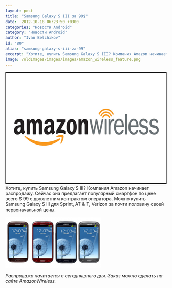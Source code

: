 ```yaml
---
layout: post
title: "Samsung Galaxy S III за 99$"
date:  2012-10-18 06:23:50 +0300
categories: "Новости Android"
category: "Новости Android"
author: "Ivan Belchikov"
id: "80"
alias: "samsung-galaxy-s-iii-za-99"
excerpt: "Хотите, купить Samsung Galaxy S III? Компания Amazon начинает распродажу. Сейчас она предлагает популярный смартфон по цене всего $ 99 с двухлетним контрактом оператора. Можно купить Samsung Galaxy S III для Sprint, AT &amp; T, Verizon за почти половину своей первоначальной цены. <em>Распродажа начитается с сегодняшнего дня. Заказ можно сделать на сайте AmazonWireless.</em> "
image: /oldImages/images/images/amazon_wireless_feature.png
---
```

<a href="#" rel="nofollow" ><img  src="/oldImages/images/images/amazon_wireless_feature.png" alt="" title="amazon_wireless_feature" width="600" height="350"  /></a>Хотите, купить Samsung Galaxy S III? Компания Amazon начинает распродажу. Сейчас она предлагает популярный смартфон по цене всего $ 99 с двухлетним контрактом оператора. Можно купить Samsung Galaxy S III для Sprint, AT &amp; T, Verizon за почти половину своей первоначальной цены. 

<a href="#" rel="nofollow" ><img  src="/oldImages/images/images/galaxy_s_iii_four_color_720w-300x158.png" alt="" title="galaxy_s_iii_four_color_720w" width="300" height="158"  /></a>

<em>Распродажа начитается с сегодняшнего дня. Заказ можно сделать на сайте <a >AmazonWireless</a>.</em>

 

